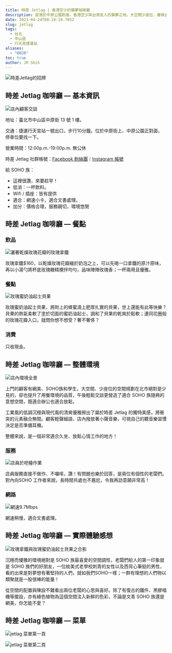 ```yaml
---
title: 時差 Jetlag | 香港空少的築夢咖啡廳
description: 座落於中原公園對面，香港空少與台灣友人的築夢之地。大空間少座位，庸碌台北的喘息空間，SOHO族的意想之境。
date: 2023-04-24T08:18:19.705Z
slug: jetlag
tags:
  - 台北
  - 中山區
  - 行天宮捷運站
aliases:
  - "0020"
toc: true
author: JR Shih
---
```

![時差Jetlag的招牌](https://lh3.googleusercontent.com/u/0/docs/ADP-6oG_RULEyBJbV86iMGo8ep4FmPL5MfCcBTyWYq54y4_XewKiR8JrEV0MnoQ4Z4_kIm6ObFfMNF5zA2oGY8CJehGhZTtaRR87vFaVh89CUJqyvcgxDMbWIxTmiJDY_xEGFCLjHugHUstOZRPxqx4JDv7_TkgEV1z3bSKnrDRLSPwXqtiog_lFvZFVBXHQw8-jGME3uWNVjESh-pjkmmDy_-HNecHBNDkua7aZg7HalmQGP8Yl1TopLAJqHB5N4gnvAuikKxhw_mnbK6kSyHZHCqWtKK1RVPmS4Rair0tkB83MQIqHUKjtVMzqklCYZ94qyLFgfJJ9ZJHsrSf_wSwitMfi6g9UrTkg5zYeSZYb5W5dAR0P-zgV_rAB8z6Ct94LXUwm0H1J51lpD6qeLQggN2T-iWagonfBETGsChv23Nf0ydyEXQN_37E0hAF3MPFHV0kAB4nl9wg7nJqmaTlKNZcotQglxgfs1Mpx52kJ5I2lSq-ceK6ZKjOrUsoxbD4G67f678C05pnlyV9jxpJSRo3xyAPy-txoLRDmqArhNsIQb-DABFXU_Q-CMZJQK9tcnL7DB6iZ82KJc9zbY7vDv-G4mYv-XGxQQgVcoTBSUHknbYDfPv-mXi8OpPkYVPh3QNvgvFrLAMw-a9ygZKcPcJ7uKtopFVWOeBZ6ZL_kBfw3ufVeAs3WzsyFkrKqfGbPJ6Hf1jcI2EpzZPcjPtwGfu30eCkyj-GHGQs4MGgXzfCHRd_zl6DAaGrPOyNRSxMNhbn2XrDhgsNBq0-t0UPaGrDJHAQNKiHTxXFBzq7PSoI5ATWgFRHsTrKfHq3iYD_xsuS8q7eztd_U8r-WIT5NyjtXepw9mxMobaiWXoIvVJQL-osTM_msfXbuB6EhJV0El8fdPipRT8tFNiSVN9szN6a1BDxxcpCiocJowSnkjPdebTKyPU1AVow_DXTR0WtBxGvSPmlfwE_16pQd8oHNKt94YwStEc7GjFQF "時差Jetlag的招牌")

## 時差 Jetlag 咖啡廳 — 基本資訊

![店內顧客交談](https://lh3.googleusercontent.com/u/0/docs/ADP-6oGz_tpO-1DQLl8yj99TORmvLxyNfNoNpN9s9BSYkRluzAEOVJySu1zqtw-5XCrPwpAWnzVzOF1k0tjTfKPnVqSsXJv6gRbUnqTxOt9LqX9kwuWraIO92Nmr6uBHlnRnevkUvUVNDQNLd61jAw65tdcrKWJVtHPLb-fRHIL9dUS6s0N5Edj-pDTWbirzRaDj7xoevugBCR987P88Z7WXj0cZZbXkr0UJW2rKAF8G4zUj_dS2qeDXGB2rLZWaAnxAu4LP7oC8-tsGmf7qA3rb0ysEu6wuQq4gRSD_-gNEnNZfQPFf34ZSIOBeMWNGRpyBAcdDxxTqtd_CxAhSDp-Px-rvfHx2coDAMtd67K3wL2Qz5SQCVbPwFdwDdtFhfr7yX4Noier7DT2Q3XgFnjgjNiR9-xhn_Ie_J-BCSOTJ6_KEvW0MIZfYXM_1xrXLOS3HyIhMphMOK-mTvomzYPH7feoXWq-X-5RiCcCO4HuRyytgr97ivp3N-NenRa-QhSz_jZaZj51ht3i8oopInRLD2SCh4sJR54dSZmPglggtZ-9-K1ixC_gRIG_5iy1TnHrM6vG89XBWdae0_Ivk4YiW8UO1koZbTP-sbSf9zwwcsFAdRRWUIt-syjMy0eN9xy-3RO5biUQqU9ZtGSl_K5mrxp08wT-tk32RZtUNao-BA3OB_P0tkhNaQ4GUEtkJpfI1v9LO48Bwd7-t4100kIzwpzGZtUtqeyJrjfPDCYBbwnj909_krP1yPjdM20Kzgd7mSmD3vkRjgEQ9zXtOo5tQ1L_hlEc9Gt-_BDUT1W85arC7jQM1j6Yx3qhHXCBFKMYwb-so4e3i3Wsi7RjuvnCec-a_4efR6PSS93leHM1QKkpdSi5mzfOUwuAqfTTOYaahxsZy9ShCT5Taj6seoaiQjcDjQDhf91Fc79_WpkzgzrHo9LaLXs6umjuL_F2yxXLgbsZE9QqYe0Vqi9J_7Hsz6sLfKKeOMbWEKpD- "店內顧客交談")

地址：臺北市中山區中原街 13 號 1 樓。

交通：捷運行天宮站一號出口，步行10分鐘。位於中原街上、中原公園正對面，停車位要找一下。

營業時間：12:00p.m.-19:00p.m. 無公休

時差 Jetlag 社群帳號：[Facebook 粉絲團](https://www.google.com/url?q=https://www.facebook.com/jetlagtpe&sa=D&source=editors&ust=1682327994189856&usg=AOvVaw0htjUA5uyQcrxymRWwKFK7)｜[Instagram 帳號](https://www.google.com/url?q=https://www.instagram.com/jetlag_tpe/&sa=D&source=editors&ust=1682327994190007&usg=AOvVaw1mqg-QRxAVxVvbQSYXtk05)

給 SOHO 族：

* 這裡很讚，來要趁早！
* 低消：一杯飲料。
* Wifi / 插座：皆有提供
* 適合：網速小卡，適合文書處理。
* 加分：價格合理，服務親切，環境悠閒

## 時差 Jetlag 咖啡廳 — 餐點

### 飲品

![灑著乾燥玫瑰花瓣的玫瑰拿鐵](https://lh3.googleusercontent.com/u/0/docs/ADP-6oHTLUdeBH07zYD30ks1px2toKQ4DM8o2mAhU8-aY6BkbA8rnrhaSjUuAUgo3ElVAjy5DXs9vNC9Hd_Q0fIsg9uglkNfBevqO6zjtzjs6cZv2tPR5sU-MTYSwF0dqbAC0vFWkFqXjsUKBPp0tZo9WQPJhzhOPtE6AsAre3NETYy7-LcyD9_eBe-Gl19SpLBr29HYSWfBeH_soUFasPHBeDTtE7WE2QfIq44lWBPfLbQrnhE2opz9hTbb-E9NfXLH6QVOs2x92HiDJNbgHnmHM7WPKoEHr8fdlkQHM74bl2f7i3f1HcZU1cTyxldzqHxXatsXHtMYOGY1gSCJ8CWO1AkWaoL9rlS5I3N4vl327xs3rzlNJTYrUGcImvRsaEjiVEFG-fVGdHo1GjjBUV0dkJSKa8hz5HiKTnatcbs2GF9CNHEPrtq5OYx3BEz_MFktboXRb1fJEIrFc0nQeA2__Z9DiNyG0JPTurrE5aSat4tS78LHb0gwTq4K9zZMe73mnIxND4jdgMCppaThyxka8-dcd4hLxAUlhTprnAWrSQxCFOb6SgSBtJe7PSqE_cFR3p-42VRbVDU2NIIxHynTeBCGgeQ4bPfRlEeM8UYnT28hsZfF2yAwbtow3lINUFBvl8DCXhj2CHK_dwFjbWZjDMf7WPcPL40ZRAoag7-si9vW5Oe41h7BNexIu6ze0typtUZLW_GliUMagElVmbdnNvodz92RC1M1xnhKlq8xqW3Lef1dtMvBMsxPNNhVJBtNyVJNxdtGyCOSKgzjbY3I4GaiBlY02qTksgH5q9tCaJJtg1IhP_icMzuE5INzw0U4uLuDu8rvmStz_TFjWrWxQGPMGDK4ZDSldkOq30CRZhCmM7NFTGQhGPTP8QCqp59LQ0MLTz33HBKpMlBpdJ2fdWTTeZkcr4OZE5m9KNpnttxe4Dunu1oFEtC_Yk71DoiV1-Op1l5WXRBuQvzjqxAOETfLZ4MjPNQvdf54 "灑著乾燥玫瑰花瓣的玫瑰拿鐵")

玫瑰拿鐵$160，以乾燥玫瑰花瓣綴於奶泡之上，可以先喝一口拿鐵的原汁原味，再以小湯勺將杯底玫瑰糖精攪拌均勻，品味陣陣玫瑰香；一杯兩用且優雅。

### 餐點

![玫瑰蜜奶油起士貝果](https://lh3.googleusercontent.com/u/0/docs/ADP-6oGmjgT7Q-eYITqid4TcS87OgiZmy1mtpUCLQi1bJ6Hd0_fFfhStsMB0YwSAnIKMu9xjlUXrQerCbOXuZCIO3BMtAhbLPndh7jLanNAtoLbJJaSq1w3JnXGw4MFnDG0B1r3XGWGQyJ13tljBfiLTCzCvXVASQ6YBN8tPLDHfuS5m2w9Hd_p1NS1Rvn-dK72VP27zxz6jW6BK5e8TVgm03tqXOP0nOH5hMbzwugN4EdcV1_VY0bhsgoaYvN4klhUKu5eeUx29Y-21uGLRh6GNr40TOOgWUYjkGf3dt16m98kRKL64p0r3EFkSueAliwcDKASjdZlrRtVdcDkFs-pVe5A4OaROGKacVT-_SGqF6yinOIXXq1YOvtuIXKBi-dO2SYbxW4iGGIYT_b5NXsoVTCcyaySZ2B-rvVXoQOj_IwhKOwV91piDExibTFXgRwahOqDMlBjNBk81ZfB-KRJ32-LAm8AYI-DGbLLmt_jPqWTEb0RX4-zKdtypoV7qj7W6oMozGO3UOCH7IzzTsfynLm3FvDZym7YrEBEQcErOLcVo9bBBPG_AqTsK0fn1O_pJKCC0QZfguV_4nG-XS--ys87kpDxMCi1da1sxr2l20rnC4bYWAxjXBvyAsFhJ3Zkh8u4RAR4ec8xDroyQeYNqvTBUH67hL3WAXDx3VxyQl61NWOYnoZQ7Y3G2YumhEiqT5qkriF_7kazv3YMIYBIWLX1n1rlIQtw62vsxsXfLQ01DitNFEu-Jr-0Url5edv5BXPOrpLbCGsHbsQc-dlxHAe31wQFMBJW9DPYkrUA7TiG_jASxFPLENHN4OTE4voYQB46aaG-QTt1WgaC0-ygYR6k1_nqXa1MyDsDVfOY3k38KSmD37BdpWdF_66DVp2OfuJknBUhrZ0sa0p9E_FgwceWaXNpMnZtXm38Msqu2-HaxudWUT6nxIbL7Me-uXDVzu4SJIwvNP3oSoFRXM5hnzw6LbY8gVVETjcPq "玫瑰蜜奶油起士貝果")

玫瑰蜜奶油起士貝果，將附上的蜂蜜澆上肥厚扎實的貝果，世上還能有此等快樂？貝果的熱氣柔軟了塗於切面的蜜奶油起士，調和了貝果的乾爽於鬆軟；連同花圈般的玫瑰花瓣入口，就問你想不想受？奢不奢侈？

### 消費

只收現金。

## 時差 Jetlag 咖啡廳 — 整體環境

![店內環境全景](https://lh3.googleusercontent.com/u/0/docs/ADP-6oFCCvNYJqPki-Q-2kc01oTQV0drS9WYeQWp0VW2jc7kqTKFcExaWJctZkQ1KkE85shCiq85X0bMV9rV_L5Dy82DC4-b4tUCVATUUzxEP_8NQ7wDx9k3GhIoa2fr9RjxoYfmaAdlpWvEgb7s8dEItqqUFySXevkEW6zsOHzubfNyG7ubci7sdjcRsrzH9zDyDeGCAkR23EgfDhaUU589RJOmG6eagWoraEEQ1jGNaCSxQ0ac1rRMAtQkPdzH55b7anL6php3rVjTCSxPYEBEObOndMKHCfE_g1xmNUOHfnIVLgw7dyPo6EEkhleSRyblIbOJ9mUuJ4WsWd3LQZcWj8e8bGPVFE9wMWrKCvxFgBOnmY6ewXuf12y1fzKnkM4UFymchMC_uZkoVYJ-f61tpkWtU_7d25ku8azx_0uKeDcWAD9Jfs_Fmahg58iQSqyFWFPvpW9pCPju295gvd2FP1MA6XyGfK_-W5r45j64z9Y2Swppoebp1jjJ9A2mt5yQCGHlH0_TK44sYCm-WaI704uzDlTlDbYKRjjFc4hOVGfoBJQqpjCW9b8SBrsCPtSCrd1ieIEDuJKI-Q1aJ5smW2uIm7IVHAv10f7IaxE6LKWa5n4gxFXMr_xiA3L8RR2C47WzKKLInWVxxnX4pYK9nKZqRtuVF6n_jvR_MJsHPCQkNfnIZ26TSuewDnkoPHaOT0QaeCV8X569cVfYH96K9UUkl0a4A2Y859rByantvxBZ6Jh0jodqG0lcLFPSMd-oFj9JJSbTUtqA2JL_oJbcgzVSmHxiy-joSISQeXX6ydpvhsrnyeZhehP9uP6-Za7C8i_2E9AGcTFxzh5uym_U_RcvKzswRno51GDfxoOMQx64jJmdfTHNlzkVC54pr9D8gEY6VA2JzpeBOqEr_S3oRlwHVBI2U3kPPQAerfzEblc7awId6huL8N8TINaUV3jgemSl1zySrEzb3iKj2fGvZDkMK3ZlFw0q0uFH "店內環境全景")

上門的顧客有網美、SOHO族和學生，大空間、少座位的空間規劃在北市絕對是少見的，卻也提升了用餐環境的品質，午後輕鬆交談更營造了適合 SOHO 族隨興的意想空間，既適合辦公也適合放鬆。

工業風的低調沉穩與現代風的清爽優雅擦出了屬於時差 Jetlag 的獨特美感，將衝突的元素融合無間。顧客輕聲細語，店內撥放著小聲音樂，可視自己的聽音樂習慣決定是否準備耳機。

整體來說，是一個非常適合久坐、放鬆心情工作的地方！

### 服務

![店員於吧檯作業](https://lh3.googleusercontent.com/u/0/docs/ADP-6oENd58-QUl67L4mlL5M3sEX5fvXd0Xx9zRqJbJX6f4xDcO46V9dICD2dJxP9XQNnCexllnoX43JtQtT71h6ui2NFUyh0D68Cp2aoI8HoR1UDmBpVoMlZa1BaigEEJdR9om7cAM3IFof4zuXrv13Jtt2Xl8lTNrP455cZfPZazwOyeyOGogkZnziVjG7exOHbPps8kz0uwYkrdiqxvj5RqXUZC662OA_4Rf_IPGI_WCsgJFMfw19q3LdAhaANJOh8AxJr2vrO8vO0ZZmJ2CJTz8szBzJz09tNJe4__SM2Io0wbKpRdAk-KyHib3AjeNmgnnoZlRvuV-pZbay0ngJpVsD519hXj2ZKmBOHKLM1WQQkzmxktOwoXmR01gl1fd5_Ebek6lJM-Vb35doJedJPukYfm2Th58DyFCj8xbbkT97EuhtMNBXA3K1QnCAQxCMAFUOG1cBlXBzw6HtYScgXKI3DOLwOr-356oiWgXym2jFNQQ2ihHF7V40Qe3N0wF4bmmtbZAoUfD1gE3mLzJ-aWCrhJgmtVQD0Ftp769MQ0y_CbiIFWWUtjDqGvFVQMyMQbBncnNh03iE5xCpb3Vi_Y6Mr_U8zT0WmuA6rpOKp1BwGlOzaGverl3GthVXTT2GDkH5zEH5z3jA0MNbCvIRu8korQe6tSZFPYDWZ3JLhdmBXM0O8cW1fmvv1hWFZU1csQ6rDfVLFVZLpR9RINljWJ12Mi4-AcOu65qnw218JLO0UTyOO3ngVJWlybSdXkma8FFyYk0c2PxcZ3pcAVeJhIE6XLo02LFxE125Xzx_vy4ZMPZ87214V9K2zoqLBEPz1-V7Yowymz_lFRZfy28eAxG2toBSSHNKIph9yUXgqOxcnippYP8TbaXhv96i21MpREFZriPmeY0QPd2nqrhPdl4i3KNJZuZmpLQRpDkIAMgRknn2RpK7KuKxeZl7z8ynGs2MZlbL00bkcnCKBdAq4ILDQ0ILoT3ht_vp "店員於吧檯作業")

店員服務直接不做作、不囉嗦，讚！有問題也樂於回答，是兩位有個性的老闆們。對內向SOHO 工作者來說，長時間共處也不尷尬，令我再訪意願非常高！

### 網路

![網速9.7Mbps](https://lh3.googleusercontent.com/u/0/docs/ADP-6oEhZ4PmJiHchqkRa4jgMt3R6d1cY4bG5wWCQrb1NDCp74YK69SozRRWldKMbireX9PLIVvQhDLIEVjBXOLomFPqHmJPS9gPYAXUKGIhe2ZRCxPLjJMtJ11pdmobB4yGmnB9bzL1bX-hdQLcOUND1qyVXQ-gAH7UdCClIgXKc53xxaJ6UeklIg9EJIvWiiGcpVB0hHKjq-TmxKxnEbJSs9XGv4ZojDcY0VN2E1peAS8MlNpWQpfHAGi5Y4j3j2-Yil3CHsa6VZODRSRPXBbD-0XQIQgW5B_8JeAw--fTZiIh0ew0um7dFUcegUKEX8F-d5Tsi1aypuybYo8Ua2VcgA8IV7cLQJvOMSXDSHummQeBewj0QAEyZHXI-6iuqofNpOpOCmpeqexyJvrjLFqQOZhyNVy1dCmS3PlxvVE-NcdWP8N0HqyaJHWwPhXfP-RkcaZfYdWAf3W394IoSWA3uucp6zXQs09KZMRdfPSND2SNGwM0_bIIXuYyU805ifr3NzUDmwnEmkzMFW7qezIchmkzUC_3XHJMyy-CMI14hnB_AlpW62-Az5MNgkuJ72BOyLkYRXnQSi-xx98rvpufcTtkEHDb6hWQ2deJZx5HqGkruXOWarvL1-iyY2gefGiq60864GAsYhrraJVAXfNUhCHdKhWmXHjHfY2wmcq7ntP0Dfq3BEtBN3JJI-4q1vAglwzkCW13NfUUXJ3mbIOZVPseDOXxS0rkfkMcSfTUwEJ5tHcQXupQhEk1k3yafBBry1N6WFFEr2vLPZ8AAyjgZxSKgIc-DdpAQt1_yv53pkKV2QPckB-xdoc4hW74U9uiY1A94jowifqQDoJHASzjORNOXklV9CFE0vbdV4z0SfQGQ1_XYckRK0bjVrVk8MJZRXttZ3Rf4zjrll1P0YkrNx8laOUcCrbJcGSH5fBskGUbQQ90NmXq8b38RU4_RzfFvONkTGmckOwcT451fljlFz6Gb7f54W76Tclf "網速9.7Mbps")

網速稍慢，適合文書處理。

## 時差 Jetlag 咖啡廳 — 實際體驗感想

![玫瑰拿鐵與玫瑰蜜奶油起士貝果之合影](https://lh3.googleusercontent.com/u/0/docs/ADP-6oG-IfwM1nSEMZX9oS2fak0bAmbpovDPsGZ8Hvo5TVGoz4IpdEwhX-tiKW-dgYSTFiEUgEZGc3QOO6FGRNXu-DKorBI9bh39l8WSWu6mGbCgC8oyDI3Mp1H0n-yD38PHpcGRAcjk6JWBYOIhW65z3v_RM1LKG88QxFPs3fQrctcJQ4AR6D40qyWQbu_RIvbJG3GVt29upNXvqDeMgt5KVvYIm3K0DpUDwbJ89XH7dOcaZi2bLKZdpo0b-Jaexky7AuA-fLPpWFuQNADZpnUCk0uOlpbDPr7LySGVtPoO7zu8H9_zMq1OfoRHsit3nJ5pHWhTAR8nKC3RiCItfOoNu9rM8OaFXcREImmFtfqOtvJRbuh2qypKfSSrRkGOv9k35IDIEREUYpKzTbN6u-9hFJ7KlhEyXaXvxyMZZGkm6xCBEX9oAB9UnRVeQmIWxLum49UmKhf3kloZ0_FSuKe1m4uhJHJGRW4o0P73q4vNOB7aTpMiigRyb6e9I0xXrX-Oxg7bxbCcKA0J5pYQpdMklm0MLR2uBIdqmghlaa9gHs_ez6HaMHKuRExVysteKcCPI76l7DGU3stb-_SYIlNp4XDulPK7CnpkSplrcCsfpCee42GSvNEfVtCA5Tlcw1ljllWFxVh3DgvapS81hCgszCJBV-4Ptp8qPFROx7R4PhZH-MlRhrd4TJZUA3mHtXwtA2VkcEUZH8z4TV5lj9-w6cuSK76WoId7kcFHuDjbne_AWra_2YXbsJSWk7zIsa9WnZ_VGIz2UQfgQ9aMXXXyPXSYJQyVbuBXrfBAqFtwf_6Hl_GjUGKJBUdNfw0Da3oFnGXBHk4Jdiai53ktUL_PkljDl7LU9bK2K5dhfDioUZU-qunjF3kMEBMovZltPtGgqjDHl4B-jHkDGV52IdWyuPSIAGuFw-TGknhjS4vEx4iYn92ugzrDkRsS9wT26TYax0rhVgDoSslXIaqAlv8S0Qj_mNIcy-bwRUIB "玫瑰拿鐵與玫瑰蜜奶油起士貝果之合影")

沉穩而優雅的環境絕對是 SOHO 族最喜愛的空間調性，老闆們給人的第一印象就是 SOHO 族們的好朋友，一位紋美式老學校刺青的女性以及西背心筆挺的男性，看的出來是對夢想有著堅持的人們，就如我們SOHO一樣；一群有理想的人們物以類聚就是一股很棒的能量！

從空間的配置與陳設不難看出兩位老闆的心思與喜好。除了有復古的鐵件、黑膠唱機等擺設，亦有綠色植物為這個空間注入新鮮的色彩，不論是文青 SOHO 族還是網美，你怎能不愛？

## 時差 Jetlag 咖啡廳 — 菜單

![jetlag 菜單第一頁](https://lh3.googleusercontent.com/u/0/docs/ADP-6oE0QENvCk_4idxhAtNgfK3pIoLd7pqcjerxkbFuQwZlV3lVTp1DQHMDLXpLmKLWGaAxFTT0fSNI0rB0Nh9JPzymBFy6BXNiveg-EMD8Nx-RBEPeVW42p2MEcZDJEUEEqfGJ0ZQuvGSHteIsGmbGN-2wUqWrzZgHVtFGltFXjNSS5uY1cd-3VuoAeZLg1-OR9Co7URQ3jzU39yj1-0WjEjn3gVeMbHmb7G4A6Gzsu8NgFrsj6sjjIghjgaNMw8dXFyuzRmfzLc5u4bGh_gQQb6RgFQGqVrNueaoCwhe_-_QrfIw9ObouRfG4otCluNhflgVPlBZFyibX3Gi8ZxEEQT3TGYhrEmUxCqZHPyHLeHAc6nZSgDjrPFLwOvQrMTqq8RA07wRg-5L2dixcytRsgZAmcXihsbMyqde_sTrPOQErBbJ_UHblaXSZ2O5pCtOqGi7AkASolOMvsAA23xGOcJ641yp2PNLvsyv65sWfw-62LftA_MQzPTa-aCW6kJXziBrvw9vJ-aJd1KvNIdbhdXq4eNjWwUegLih3BuVsoTO3LUVMlXF-jkgf5xva3m27R3UeLSSzR4Fn9Y659PfTGp6jmT_QpGL9kaCRVXWv2_jA2IoL4hiPzmroOMSu9L9brmalHwD3CzEMoC7eAfYpes83XXZeNxPGi-5JQYzG7RTZhtTc1ttQ9mUDm05HL0A23dSJuXjXbvbBfI_YPe7Vxu97EPdQ940N9zaZib6ojM2UDqxDyd4KyJtuKiSafwCtYQtp4TvaksjojvKB6p7oAOesrw0tZ0iaaTNDouy8zAj4p1BbtY-MtEz2KpLuIPZ5dyAPsQsE5j1lM3quiKBc0rLuPO_oVjUooALFIoYwFHBSxd7h-lFZ0kvCBsRKLbqKAcNNwIVidUHB73sWafAryDA2AV6v81ssmF4Nrm4KttAfGmE4wb9Af10-EVZBYrmNvWqN5hpa346KEU-wBVrmJ27wdfYE4fd-UH81 "jetlag 菜單第一頁")

![jetlag 菜單第二頁](https://lh3.googleusercontent.com/u/0/docs/ADP-6oFdz22a_ZgPRMuWsb95eRzjXs7TEsRYYqcZFDOBejnPiDIA74Y1d9yX-4NRUw43nTwMby0kXunN40iOjit37MagYAxNlXcc6rMT4E-pD-a2UGKidBdK_HkOHBBneqaRMoN__70WqcMhSR-K4olur-jSrDQUCJ0NAx2dzx4fHEjjs7-nGLZK4lCG-1559vDD4DmoHMWTyls8yZrahZC0QT5ZinrYuYJIxK87sMP1uzBF68PUxXQsjeyUpkYRVigG2hLf_eKXy2_Ra-H7dMQfaGfC4Qs2FyCV8lxSomaRjZlNblIbhm7JS4N51tl2XOaAx4D1qtKkcZ0g3ovt0knWT7MNU-yt0Uvo_TOXCc7pZ6GvUVkfqR3G9vzJMiIr5AGeIwNdu_2L-bXR_L82FMymxpn0-zvGH_v7E86RojfKnMk5sAb0rEQLP_OE8Cp8MkRhtyQMapnD2hNGvWds2y0_AZV-Gy8cTYk217UNrFHo5xAHD27aBhxrG197hDd3TNwZcqNypJacvS0DlaSXKOnokvlpAL2rjn6-4tMoEN21xQsyItaAgWz8weN1-BQvafsWCU6xjP2-zI8GyRTUMyQUpKfn8iZGkBplQ84VfeRqppBi7cLJjRO9IN_9d1v9H2XuYsOFfTRS8TcK-DW71IH6HAjwQmiJ5_a7JzSVV9SACTUIuh80FsbOsjizE95CbQSQf_brcXQUaNrFha49KRc8C9W2xYOYnRlnK47n2RJD72SjAYhNADhd-iEUSwhBnAHD16kHs9SAgw3I_YLneMBN-7T7ZQ9QSFXhBLQNmUC70u2oKuLG7nud4f4zSlO_iTYYJ9JXVHrd7QVbPDQOsMUqUcSPaekZ7xvEDhxGELW_346BxkLDJex_KR1rAlByP5gsqWvrMpepcI6yHT7pdum9ZXpEmIMyzrbfNBRVtwG5panNplhZBJXaEm3Vvjmu6wDDVnD1wn4toKnjuHYTLILHmOPjk6f5p3vRoEkZ "jetlag 菜單第二頁")